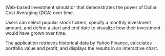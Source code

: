 <p>Web-based investment simulator that demonstrates the power of Dollar Cost Averaging (DCA) over time.</p>
<p>Users can select popular stock tickers, specify a monthly investment amount, and define a start and end date to visualize how their investment would have grown over time.</p>
<p>The application retrieves historical data by Yahoo Finance, calculates portfolio value and profit, and displays the results in an interactive chart.</p>
